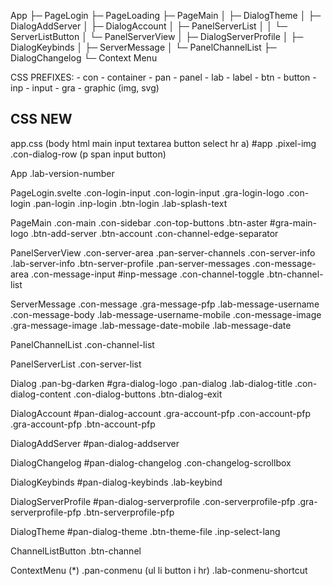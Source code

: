 App
 ├─ PageLogin
 ├─ PageLoading
 ├─ PageMain
 │   ├─ DialogTheme
 │   ├─ DialogAddServer
 │   ├─ DialogAccount
 │   ├─ PanelServerList
 │   │   └─ ServerListButton
 │   └─ PanelServerView
 │       ├─ DialogServerProfile
 │       ├─ DialogKeybinds
 │       ├─ ServerMessage
 │       └─ PanelChannelList
 ├─ DialogChangelog
 └─ Context Menu


CSS PREFIXES:
    - con - container
    - pan - panel
    - lab - label
    - btn - button
    - inp - input
    - gra - graphic (img, svg)


CSS NEW
-------

app.css
    (body html main input textarea button select hr a)
    #app
    .pixel-img
    .con-dialog-row (p span input button)

App
    .lab-version-number

PageLogin.svelte
    .con-login-input
    .con-login-input
    .gra-login-logo
    .con-login
    .pan-login
    .inp-login
    .btn-login
    .lab-splash-text

PageMain
    .con-main
        .con-sidebar
            .con-top-buttons
                .btn-aster
                    #gra-main-logo
                .btn-add-server
                .btn-account
        .con-channel-edge-separator

PanelServerView
    .con-server-area
        .pan-server-channels
            .con-server-info
                .lab-server-info
                .btn-server-profile
        .pan-server-messages
            .con-message-area
            .con-message-input
                #inp-message
            .con-channel-toggle
                .btn-channel-list

ServerMessage
    .con-message
        .gra-message-pfp
        .lab-message-username
        .con-message-body
            .lab-message-username-mobile
        .con-message-image
            .gra-message-image
        .lab-message-date-mobile
        .lab-message-date

PanelChannelList
    .con-channel-list

PanelServerList
    .con-server-list

Dialog
    .pan-bg-darken
        #gra-dialog-logo
        .pan-dialog
        .lab-dialog-title
        .con-dialog-content
        .con-dialog-buttons
            .btn-dialog-exit

DialogAccount
    #pan-dialog-account
        .gra-account-pfp
        .con-account-pfp
            .gra-account-pfp
            .btn-account-pfp

DialogAddServer
    #pan-dialog-addserver

DialogChangelog
    #pan-dialog-changelog
    .con-changelog-scrollbox

DialogKeybinds
    #pan-dialog-keybinds
    .lab-keybind

DialogServerProfile
    #pan-dialog-serverprofile
        .con-serverprofile-pfp
            .gra-serverprofile-pfp
            .btn-serverprofile-pfp

DialogTheme
    #pan-dialog-theme
        .btn-theme-file
        .inp-select-lang

ChannelListButton
    .btn-channel

ContextMenu
    (*)
    .pan-conmenu (ul li button i hr)
        .lab-conmenu-shortcut